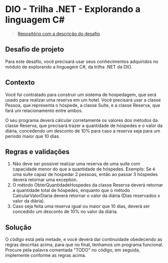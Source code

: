 # DIO - Trilha .NET - Explorando a linguagem C#

> [Repositório com a descrição do desafio](https://github.com/digitalinnovationone/trilha-net-explorando-desafio/tree/main)

## Desafio de projeto
Para este desafio, você precisará usar seus conhecimentos adquiridos no módulo de explorando a linguagem C#, da trilha .NET da DIO.

## Contexto
Você foi contratado para construir um sistema de hospedagem, que será usado para realizar uma reserva em um hotel. Você precisará usar a classe Pessoa, que representa o hóspede, a classe Suíte, e a classe Reserva, que fará um relacionamento entre ambos.

O seu programa deverá cálcular corretamente os valores dos métodos da classe Reserva, que precisará trazer a quantidade de hóspedes e o valor da diária, concedendo um desconto de 10% para caso a reserva seja para um período maior que 10 dias.

## Regras e validações
1. Não deve ser possível realizar uma reserva de uma suíte com capacidade menor do que a quantidade de hóspedes. Exemplo: Se é uma suíte capaz de hospedar 2 pessoas, então ao passar 3 hóspedes deverá retornar uma exception.
2. O método ObterQuantidadeHospedes da classe Reserva deverá retornar a quantidade total de hóspedes, enquanto que o método CalcularValorDiaria deverá retornar o valor da diária (Dias reservados x valor da diária).
3. Caso seja feita uma reserva igual ou maior que 10 dias, deverá ser concedido um desconto de 10% no valor da diária.


## Solução
O código está pela metade, e você deverá dar continuidade obedecendo as regras descritas acima, para que no final, tenhamos um programa funcional. Procure pela palavra comentada "TODO" no código, em seguida, implemente conforme as regras acima.